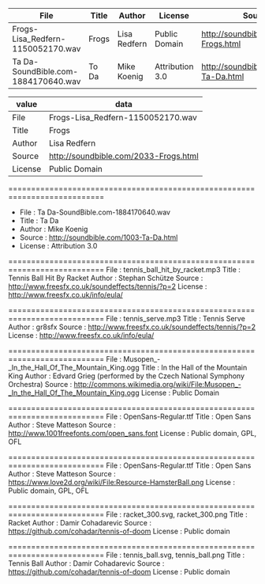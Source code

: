 File                                | Title | Author       | License         | Source
----------------------------------- | ------| ------------ | --------------- | ---------
Frogs-Lisa_Redfern-1150052170.wav   | Frogs | Lisa Redfern | Public Domain   | http://soundbible.com/2033-Frogs.html
Ta Da-SoundBible.com-1884170640.wav | To Da | Mike Koenig  | Attribution 3.0 | http://soundbible.com/1003-Ta-Da.html

value   | data
------- | ---------------------------------------------------------------------
File    | Frogs-Lisa_Redfern-1150052170.wav
Title   | Frogs                                              
Author  | Lisa Redfern
Source  | http://soundbible.com/2033-Frogs.html
License | Public Domain

===========================================================================
- File    : Ta Da-SoundBible.com-1884170640.wav
- Title   : Ta Da
- Author  : Mike Koenig
- Source  : http://soundbible.com/1003-Ta-Da.html
- License : Attribution 3.0

===========================================================================
File    : tennis_ball_hit_by_racket.mp3
Title   : Tennis Ball Hit By Racket
Author  : Stephan Schütze
Source  : http://www.freesfx.co.uk/soundeffects/tennis/?p=2
License : http://www.freesfx.co.uk/info/eula/

===========================================================================
File    : tennis_serve.mp3
Title   : Tennis Serve
Author  : gr8sfx
Source  : http://www.freesfx.co.uk/soundeffects/tennis/?p=2
License : http://www.freesfx.co.uk/info/eula/

===========================================================================
File    : Musopen_-_In_the_Hall_Of_The_Mountain_King.ogg
Title   : In the Hall of the Mountain King
Author  : Edvard Grieg (performed by the Czech National Symphony Orchestra)
Source  : http://commons.wikimedia.org/wiki/File:Musopen_-_In_the_Hall_Of_The_Mountain_King.ogg
License : Public Domain

===========================================================================
File    : OpenSans-Regular.ttf
Title   : Open Sans
Author  : Steve Matteson
Source  : http://www.1001freefonts.com/open_sans.font
License : Public domain, GPL, OFL

===========================================================================
File    : OpenSans-Regular.ttf
Title   : Open Sans
Author  : Steve Matteson
Source  : https://www.love2d.org/wiki/File:Resource-HamsterBall.png
License : Public domain, GPL, OFL

===========================================================================
File    : racket_300.svg,  racket_300.png
Title   : Racket
Author  : Damir Cohadarevic
Source  : https://github.com/cohadar/tennis-of-doom
License : Public domain

===========================================================================
File    : tennis_ball.svg, tennis_ball.png
Title   : Tennis Ball
Author  : Damir Cohadarevic
Source  : https://github.com/cohadar/tennis-of-doom
License : Public domain
